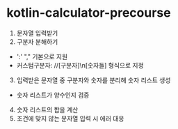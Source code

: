 # kotlin-calculator-precourse
1. 문자열 입력받기
2. 구분자 분해하기
- ':' "," 기본으로 지원
- 커스텀구분자: //[구분자]\n[숫자들] 형식으로 지정
3. 입력받은 문자열 중 구분자와 숫자를 분리해 숫자 리스트 생성
- 숫자 리스트가 양수인지 검증
4. 숫자 리스트의 합을 계산
5. 조건에 맞지 않는 문자열 입력 시 에러 대응